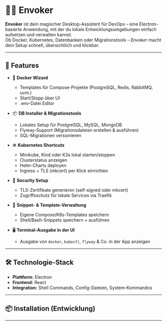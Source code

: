 
# 🧙‍♂️ Envoker

**Envoker** ist dein magischer Desktop-Assistent für DevOps – eine Electron-basierte Anwendung, mit der du lokale Entwicklungsumgebungen einfach aufsetzen und verwalten kannst.  
Ob Docker, Kubernetes, Datenbanken oder Migrationstools – _Envoker_ macht dein Setup schnell, übersichtlich und klickbar.

---

## 🚀 Features

- 🐳 **Docker Wizard**
  - Templates für Compose-Projekte (PostgreSQL, Redis, RabbitMQ, uvm.)
  - Start/Stopp über UI
  - .env-Datei Editor

- 📦 **DB Installer & Migrationstools**
  - Lokales Setup für PostgreSQL, MySQL, MongoDB
  - Flyway-Support (Migrationsdateien erstellen & ausführen)
  - SQL-Migrationen versionieren

- ☸️ **Kubernetes Shortcuts**
  - Minikube, Kind oder K3s lokal starten/stoppen
  - Clusterstatus anzeigen
  - Helm-Charts deployen
  - Ingress + TLS (mkcert) per Klick einrichten

- 🔐 **Security Setup**
  - TLS-Zertifikate generieren (self-signed oder mkcert)
  - Zugriffsschutz für lokale Services via Traefik

- 🧩 **Snippet- & Template-Verwaltung**
  - Eigene Compose/K8s-Templates speichern
  - Shell/Bash-Snippets speichern + ausführen

- 🖥️ **Terminal-Ausgabe in der UI**
  - Ausgabe von `docker`, `kubectl`, `flyway` & Co. in der App anzeigen

---

## 🛠️ Technologie-Stack

- **Plattform:** Electron
- **Frontend:**  React 
- **Integration:** Shell Commands, Config-Dateien, System-Kommandos

---

## 📦 Installation (Entwicklung)

---
